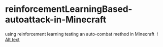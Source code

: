 # reinforcementLearningBased-autoattack-in-Minecraft
using reinforcement learning testing an auto-combat method in Minecraft
！[Alt text](/reinforcementLearningBased-autoattack-in-Minecraft/srowdman.gif)
